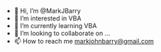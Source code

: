 - 👋 Hi, I’m @MarkJBarry
- 👀 I’m interested in VBA
- 🌱 I’m currently learning VBA
- 💞️ I’m looking to collaborate on ...
- 📫 How to reach me markjohnbarry@gmail.com

<!---
MarkJBarry/MarkJBarry is a ✨ special ✨ repository because its `README.md` (this file) appears on your GitHub profile.
You can click the Preview link to take a look at your changes.
--->
